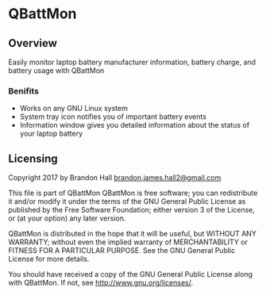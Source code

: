 # QBattMon

## Overview ##
Easily monitor laptop battery manufacturer information, battery charge, and battery usage with QBattMon

### Benifits ###
 * Works on any GNU Linux system
 * System tray icon notifies you of important battery events
 * Information window gives you detailed information about the status of your laptop battery

## Licensing ##
Copyright 2017 by Brandon Hall
brandon.james.hall2@gmail.com

This file is part of QBattMon
QBattMon is free software; you can redistribute it and/or modify
it under the terms of the GNU General Public License as published by
the Free Software Foundation; either version 3 of the License, or
(at your option) any later version.

QBattMon is distributed in the hope that it will be useful,
but WITHOUT ANY WARRANTY; without even the implied warranty of
MERCHANTABILITY or FITNESS FOR A PARTICULAR PURPOSE.  See the
GNU General Public License for more details.

You should have received a copy of the GNU General Public License
along with QBattMon. If not, see <http://www.gnu.org/licenses/>.
